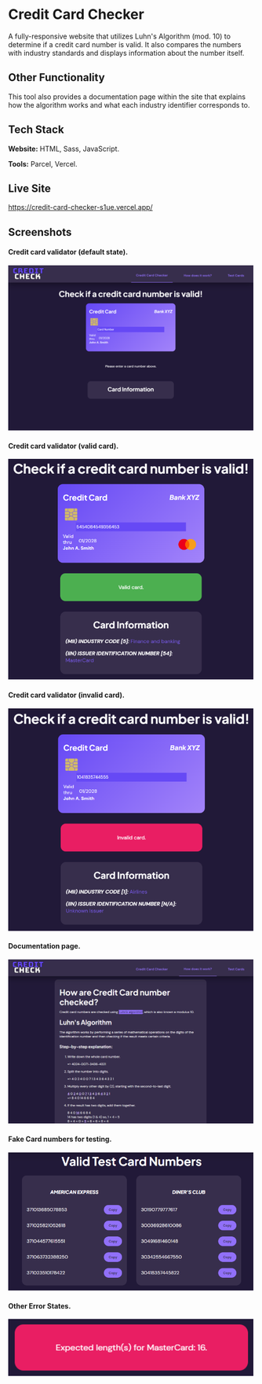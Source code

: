 
# Credit Card Checker

A fully-responsive website that utilizes Luhn's Algorithm (mod. 10) to determine if a credit card number is valid. It also compares the numbers with industry standards and displays information about the number itself. 

## Other Functionality

This tool also provides a documentation page within the site that explains how the algorithm works and what each industry identifier corresponds to.



## Tech Stack

**Website:** HTML, Sass, JavaScript.

**Tools:** Parcel, Vercel.


## Live Site

https://credit-card-checker-s1ue.vercel.app/

## Screenshots

#### Credit card validator (default state).

<img src="assets/landing-default.png" width="500" aspect-ratio="16/9"/>

#### Credit card validator (valid card).

<img src="assets/landing-success.png" width="500" aspect-ratio="16/9"/>

#### Credit card validator (invalid card).

<img src="assets/landing-error.png" width="500" aspect-ratio="16/9"/>

#### Documentation page.

<img src="assets/faq.png" width="500" aspect-ratio="16/9"/>

#### Fake Card numbers for testing.

<img src="assets/test-numbers.png" width="500" aspect-ratio="16/9"/>

#### Other Error States.

<img src="assets/dynamic-error.png" width="500" aspect-ratio="16/9"/>
